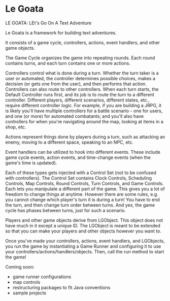 # Le Goata
LE GOATA: LEt's Go On A Text Adventure

Le Goata is a framework for building text adventures.

It consists of a game cycle, controllers, actions, event handlers, and other game objects.

The Game Cycle organizes the game into repeating rounds.  Each round contains turns, and each turn contains one or more actions.

Controllers control what is done during a turn.  Whether the turn taker is a user or automated, the controller determines possible choices, makes a decision (or gets one from the user), and then performs that action.  Controllers can also route to other controllers.  When each turn starts, the Default Controller runs first, and its job is to route the turn to a different controller.  Different players, different scenarios, different states, etc., require different controller logic.  For example, if you are building a JRPG, it is likely you'll have multiple controllers for a battle scenario - one for users, and one (or more) for automated combatants; and you'll also have controllers for when you're navigating around the map, looking at items in a shop, etc.

Actions represent things done by players during a turn, such as attacking an enemy, moving to a different space, speaking to an NPC, etc.

Event handlers can be utilized to hook into different events.  These include game cycle events, action events, and time-change events (when the game's time is updated).

Each of these types gets injected with a Control Set (not to be confused with controllers).  The Control Set contains Clock Controls, Scheduling Controls, Map Controls, Round Controls, Turn Controls, and Game Controls.  Each lets you manipulate a different part of the game.  This gives you a lot of freedom to change things at anytime.  However there are some rules, e.g. you cannot change which player's turn it is during a turn!  You have to end the turn, and then change turn order between turns.  And yes, the game cycle has phases between turns, just for such a scenario.

Players and other game objects derive from LGObject.  This object does not have much in it except a unique ID.  The LGObject is meant to be extended so that you can make your players and other objects however you want to.

Once you've made your controllers, actions, event handlers, and LGObjects, you run the game by instantiating a Game Runner and configuring it to use your controllers/actions/handlers/objects.  Then, call the run method to start the game!

Coming soon:
- game runner configurations
- map controls
- restructuring packages to fit Java conventions
- sample projects